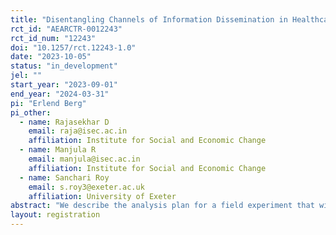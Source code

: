 ```yaml
---
title: "Disentangling Channels of Information Dissemination in Healthcare Delivery in Rural India"
rct_id: "AEARCTR-0012243"
rct_id_num: "12243"
doi: "10.1257/rct.12243-1.0"
date: "2023-10-05"
status: "in_development"
jel: ""
start_year: "2023-09-01"
end_year: "2024-03-31"
pi: "Erlend Berg"
pi_other:
  - name: Rajasekhar D
    email: raja@isec.ac.in
    affiliation: Institute for Social and Economic Change
  - name: Manjula R
    email: manjula@isec.ac.in
    affiliation: Institute for Social and Economic Change
  - name: Sanchari Roy
    email: s.roy3@exeter.ac.uk
    affiliation: University of Exeter
abstract: "We describe the analysis plan for a field experiment that will examine the importance of caste and salience in the transmission of information in rural India. The participants are social workers and potential beneficiaries living in randomly selected villages in Karnataka. The social workers are provided information about a particular health insurance scheme implemented by the Indian government. We then ask them to transmit this information to the potential beneficiaries. Each social workers is matched with four potential beneficiaries, and we measure information transmission by fielding a knowledge test to the beneficiaries before and after their interaction with the social worker. We randomly vary whether or not social worker and beneficiaries are matched on caste, and whether or not beneficiary caste is revealed to the social worker."
layout: registration
---
```


